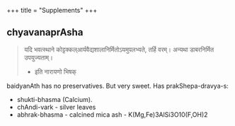 +++
title = "Supplements"
+++

## chyavanaprAsha
> यदि भवत्स्थाने कोट्टक्कल्‌आर्यवैद्यशालानिर्मितोऽयमुपलभ्यते, तर्हि वरम्। अन्यथा डाबरनिर्मित उपयुज्यताम्।  
> - इति नारायणो भिषक्

baidyanAth has no preservatives. But very sweet.
Has prakShepa-dravya-s:

- shukti-bhasma (Calcium).
- chAndi-vark - silver leaves
- abhrak-bhasma -  calcined mica ash - K(Mg,Fe)3AlSi3O10(F,OH)2 

